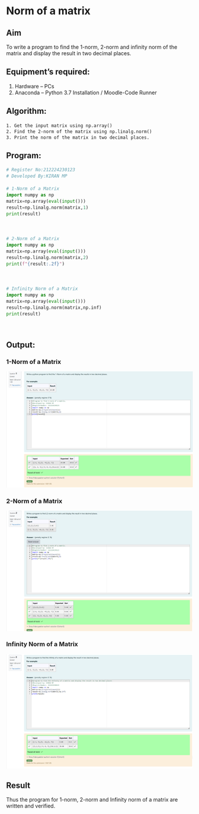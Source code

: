 # Norm of a matrix
## Aim
To write a program to find the 1-norm, 2-norm and infinity norm of the matrix and display the result in two decimal places.
## Equipment’s required:
1.	Hardware – PCs
2.	Anaconda – Python 3.7 Installation / Moodle-Code Runner
## Algorithm:
	1. Get the input matrix using np.array()   
    2. Find the 2-norm of the matrix using np.linalg.norm()
	3. Print the norm of the matrix in two decimal places.
## Program:
```Python
# Register No:212224230123
# Developed By:KIRAN MP

# 1-Norm of a Matrix
import numpy as np
matrix=np.array(eval(input()))
result=np.linalg.norm(matrix,1)
print(result)



# 2-Norm of a Matrix
import numpy as np
matrix=np.array(eval(input()))
result=np.linalg.norm(matrix,2)
print(f"{result:.2f}")



# Infinity Norm of a Matrix
import numpy as np
matrix=np.array(eval(input()))
result=np.linalg.norm(matrix,np.inf)
print(result)




```
## Output:
### 1-Norm of a Matrix
![NORM-1](Screenshot%202025-05-08%20102303.png)

### 2-Norm of a Matrix
![NORM-2](Screenshot%202025-05-08%20102324.png)

### Infinity Norm of a Matrix
![INFINITY-NORM](Screenshot%202025-05-08%20102342.png)

## Result
Thus the program for 1-norm, 2-norm and Infinity norm of a matrix are written and verified.
